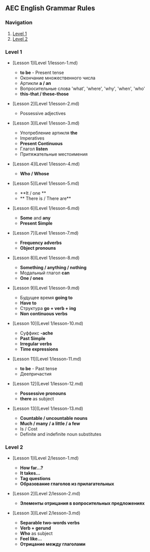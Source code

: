 ## AEC English Grammar Rules

### Navigation

1. [Level 1](#level-1)
2. [Level 2](#level-2)

### Level 1
* [Lesson 1](Level 1/lesson-1.md)
  - **to be** - Present tense
  - Окончание множественного числа
  - Артикли **a / an**
  - Вопросительные слова 'what', 'where', 'why', 'when', 'who'
  - **this-that / these-those**

* [Lesson 2](Level 1/lesson-2.md)
  - Possessive adjectives

* [Lesson 3](Level 1/lesson-3.md)
  - Употребление артикля **the**
  - Imperatives
  - **Present Continuous**
  - Глагол **listen**
  - Притяжательные местоимения

* [Lesson 4](Level 1/lesson-4.md)
  - **Who / Whose**

* [Lesson 5](Level 1/lesson-5.md)
  - **It / one **
  - ** There is / There are**

* [Lesson 6](Level 1/lesson-6.md)
  - **Some** and **any**
  - **Present Simple**

* [Lesson 7](Level 1/lesson-7.md)
  - **Frequency adverbs**
  - **Object pronouns**

* [Lesson 8](Level 1/lesson-8.md)
  - **Something / anything / nothing**
  - Модальный глагол **can**
  - **One / ones**

* [Lesson 9](Level 1/lesson-9.md)
  - Будущее время **going to**
  - **Have to**
  - Структура **go + verb + ing**
  - **Non continuous verbs**

* [Lesson 10](Level 1/lesson-10.md)
  - Суффикс **-ache**
  - **Past Simple**
  - **Irregular verbs**
  - **Time expressions**

* [Lesson 11](Level 1/lesson-11.md)
  - **to be** - Past tense
  -  Деепричастия

* [Lesson 12](Level 1/lesson-12.md)
  - **Possessive pronouns**
  - **there** as subject

* [Lesson 13](Level 1/lesson-13.md)
  - **Countable / uncountable nouns**
  - **Much / many / a little / a few**
  - Is / Cost
  - Definite and indefinite noun substitutes

### Level 2

* [Lesson 1](Level 2/lesson-1.md)
  - **How far...?**
  - **It takes...**
  - **Tag questions**
  - **Образование глаголов из прилагательных**

* [Lesson 2](Level 2/lesson-2.md)
  - **Элементы отрицания в вопросительных предложениях**

* [Lesson 3](Level 2/lesson-3.md)
  - **Separable two-words verbs**
  - **Verb + gerund**
  - **Who** as subject
  - **Feel like...**
  - **Отрицание между глаголами**
